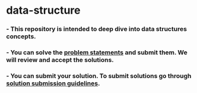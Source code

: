 # data-structure

### - This repository is intended to deep dive into data structures concepts.

### - You can solve the [problem statements](./problem-statements/) and submit them. We will review and accept the solutions. 

### - You can submit your solution. To submit solutions go through [solution submission guidelines](./solutions/README.md).
